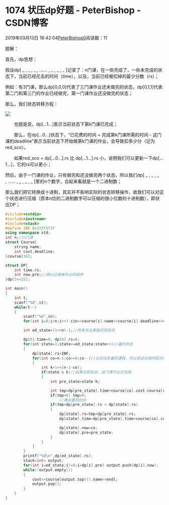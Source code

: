# 1074 状压dp好题 - PeterBishop - CSDN博客





2019年03月13日 16:42:04[PeterBishop0](https://me.csdn.net/qq_40061421)阅读数：11








题解：

首先，dp思想：

假设dp[ _ , _ , _ , …… , _ , _ , _ ]记录了：n门课，在一些完成了，一些未完成的状态下，当前已经花去的时间（time），以及，当前已经被扣掉的最少分数（rs）；

例如：有3门课，那么dp[0,0,0]代表了三门课作业还未做完的状态，dp[0,1,1]代表第二门和第三门的作业已经做完，第一门课作业还没做完的状态；

那么，我们状态转移方程：

![](https://images2017.cnblogs.com/blog/1103198/201709/1103198-20170925220111339-1549048578.png)

　　也就是说，dp[…1…]表示当前状态下第k门课已完成；

　　那么，在dp[…0…]状态下，“已花费的时间 + 完成第k门课所需的时间 - 这门课的deadline”表示当前状态下开始做第k门课的作业，会导致扣多少分（记为red_sco）。

　　如果red_sco + dp[…0…].rs 比 dp[…1…].rs 小，说明我们可以更新一下dp[…1…]，它的rs可以更小；



然后，由于一门课的作业，只有做完和还没做完两个状态，所以我们dp[ _ , _ , _ , …… , _ , _ , _ ]里的n个数字，合起来看就是一个二进制数；

那么我们把它转换成十进制，其实并不影响实际的状态转移操作，故我们可以对这个状态进行压缩（原本n位的二进制数字可以压缩的很小位数的十进制数），即状压DP；

```cpp
#include<cstdio>
#include<iostream>
#include<stack>
#define INF 0x3f3f3f3f
using namespace std;
int n;//n门课
struct Course{
    string name;
    int cost,deadline;
}course[16];

struct DP{
    int time,rs;
    int now,pre;//用以记录做作业的顺序
}dp[1<<15];

int main()
{
    int t;
    scanf("%d",&t);
    while(t--)
    {
        scanf("%d",&n);
        for(int i=0;i<n;i++) cin>>course[i].name>>course[i].deadline>>course[i].cost;

        int ed_state=(1<<n)-1;//所有作业都做完的状态

        dp[0].time=0, dp[0].rs=0;
        for(int state=1;state<=ed_state;state++)//遍历状态
        {
            dp[state].rs=INF;
            for(int co=n-1;co>=0;co--)//从后往前遍历课程，可以保证在相同扣分的情况下字典序完成课程作业
            {
                int k=1<<(n-1-co);
                if(state & k)//如果当前状态，这门课作业已完成
                {
                    int pre_state=state-k;

                    int tmp=dp[pre_state].time+course[co].cost-course[co].deadline;
                    if(tmp<0) tmp=0;
                        //算出要扣的分
                    if(tmp+dp[pre_state].rs < dp[state].rs)
                    {
                        dp[state].rs=tmp+dp[pre_state].rs;
                        dp[state].time=dp[pre_state].time+course[co].cost;

                        dp[state].now=co;
                        dp[state].pre=pre_state;
                    }
                }
            }
        }
        printf("%d\n",dp[ed_state].rs);
        stack<int> output;
        for(int i=ed_state;i!=0;i=dp[i].pre) output.push(dp[i].now);
        while(!output.empty())
        {
            cout<<course[output.top()].name<<endl;
            output.pop();
        }
    }
}
```





